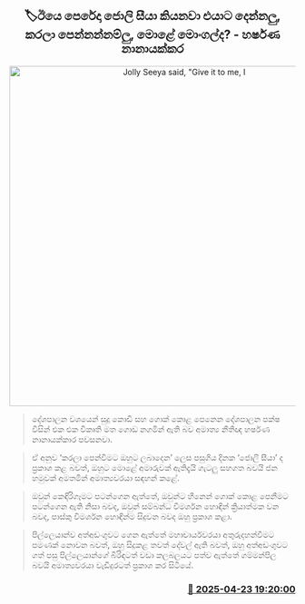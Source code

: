 <p align='center'><b><h2 align='center' title='Jolly Seeya said, "Give it to me, I'll show you how to do it" Is his brain damaged? - Harshana Nanayakkara'>🏷ඊයෙ පෙරේදා ජොලි සීයා කියනවා එයාට දෙන්නලු, කරලා පෙන්නන්නම්ලු, මොළේ මොංගල්ද? - හර්ෂණ නානායක්කර</h2></b></p>
<p align='center'><img src='https://helakuru.sgp1.cdn.digitaloceanspaces.com/esana/images/lib/harshana-nanayakkara-npp-h.jpg' width='600' alt='Jolly Seeya said, "Give it to me, I'll show you how to do it" Is his brain damaged? - Harshana Nanayakkara'></p>

> දේශපාලන වශයෙන් සුදු කොඩි සහ ගොක් කොළ පෙනෙන දේශපාලන පක්ෂ විසින් එක එක විකෘති මත ගොඩ නගමින් ඇති බව අමාත්‍ය නීතීඥ හර්ෂණ නානායක්කාර පවසනවා.

> ඒ අනුව ‘කරලා පෙන්වීමට ඔහුට ලබාදෙන’ ලෙස පසුගිය දිනක ‘ජොලි සීයා’ ද ප්‍රකාශ කළ බවත්, ඔහුට මොළේ අමාරුවක් ඇතිදැයි ගැටලු සහගත බවයි ජන හමුවක් අමතමින් අමාත්‍යවරයා සඳහන් කළේ.

> ඔවුන් කෙඳිරිගෑමට පටන්ගෙන ඇත්තේ, ඔවුන්ට හීනෙන් ගොක් කොළ පෙනීමට පටන්ගෙන ඇති නිසා බවද, ඔවුන් සම්බන්ධ විමර්ශන හොඳින් ක්‍රියාත්මක වන බවද, පාස්කු විමර්ශන හොඳින්ම සිදුවන බවද ඔහු ප්‍රකාශ කළා.

> පිල්ලෙයාන්ව අත්අඩංගුවට ගෙන ඇත්තේ මහාචාර්යවරයා අතුරුදහන්වීමට පමණක් නොවන බවත්, ඔහු සිදුකළ තවත් දේවල් ඇති බවත්, ඔහු අත්අඩංගුවට ගත් පසු පිල්ලෙයාන්ගේ බිරිඳටත් වඩා කලබලයට පත්ව ඇත්තේ ගම්මන්පිල බවයි අමාත්‍යවරයා වැඩිදුරටත් ප්‍රකාශ කර සිටියේ.



<h3 align='right'><a href='https://www.helakuru.lk/esana/p/109465/'>📅 2025-04-23 19:20:00</a></h3>
